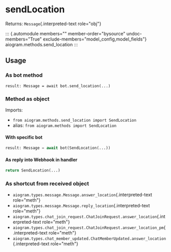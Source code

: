 # sendLocation

Returns: `Message`{.interpreted-text role="obj"}

::: {.automodule members="" member-order="bysource" undoc-members="True" exclude-members="model_config,model_fields"}
aiogram.methods.send_location
:::

## Usage

### As bot method

``` 
result: Message = await bot.send_location(...)
```

### Method as object

Imports:

-   `from aiogram.methods.send_location import SendLocation`
-   alias: `from aiogram.methods import SendLocation`

#### With specific bot

``` python
result: Message = await bot(SendLocation(...))
```

#### As reply into Webhook in handler

``` python
return SendLocation(...)
```

### As shortcut from received object

-   `aiogram.types.message.Message.answer_location`{.interpreted-text
    role="meth"}
-   `aiogram.types.message.Message.reply_location`{.interpreted-text
    role="meth"}
-   `aiogram.types.chat_join_request.ChatJoinRequest.answer_location`{.interpreted-text
    role="meth"}
-   `aiogram.types.chat_join_request.ChatJoinRequest.answer_location_pm`{.interpreted-text
    role="meth"}
-   `aiogram.types.chat_member_updated.ChatMemberUpdated.answer_location`{.interpreted-text
    role="meth"}
